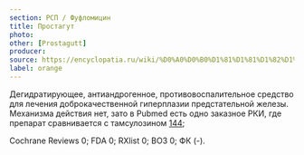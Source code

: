 ```yaml
---
section: РСП / Фуфломицин
title: Простагут
photo:
other: [Prostagutt]
producer:
source: https://encyclopatia.ru/wiki/%D0%A0%D0%B0%D1%81%D1%81%D1%82%D1%80%D0%B5%D0%BB%D1%8C%D0%BD%D1%8B%D0%B9_%D1%81%D0%BF%D0%B8%D1%81%D0%BE%D0%BA_%D0%BF%D1%80%D0%B5%D0%BF%D0%B0%D1%80%D0%B0%D1%82%D0%BE%D0%B2
label: orange
---
```


Дегидратирующее, антиандрогенное, противовоспалительное средство для лечения доброкачественной гиперплазии предстательной железы. Механизма действия нет, зато в Pubmed есть одно заказное РКИ, где препарат сравнивается с тамсулозином [144](http://dx.doi.org/10.1055/s-0031-1296714);

Cochrane Reviews 0; FDA 0; RXlist 0; ВОЗ 0; ФК (-).
